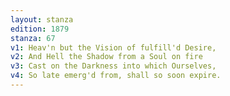 ```yaml
---
layout: stanza
edition: 1879
stanza: 67
v1: Heav'n but the Vision of fulfill'd Desire,
v2: And Hell the Shadow from a Soul on fire
v3: Cast on the Darkness into which Ourselves,
v4: So late emerg'd from, shall so soon expire.
---
```

